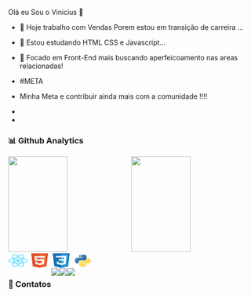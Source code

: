 Olá eu Sou o Vinicius 👋

- 🔭 Hoje trabalho com Vendas Porem estou em transição de carreira ...
- 🌱 Estou estudando HTML CSS e Javascript...
- 💬 Focado em Front-End mais buscando aperfeicoamento nas areas relacionadas!
- #META
- Minha Meta e contribuir ainda mais com a comunidade !!!!

- 
- <div style ="display:flex"><br>
 <h3>📊 Github Analytics</h3>
  <img width="49%" height="195px" src= "https://github-readme-stats.vercel.app/api?username=Vinidoddi&theme=tokyonight" /> 
  <img width="49%" height="195px" src= "https://github-readme-stats.vercel.app/api/top-langs/?username=Vinidoddi&layout=compact&theme=tokyonight"/>
  <img align="center" alt="" height="30" width="40" 
 src="https://raw.githubusercontent.com/devicons/devicon/master/icons/react/react-original.svg">
  <img align="center" alt="" height="30" width="40" src="https://raw.githubusercontent.com/devicons/devicon/master/icons/html5/html5-original.svg">
  <img align="center" alt="" height="30" width="40" src="https://raw.githubusercontent.com/devicons/devicon/master/icons/css3/css3-original.svg">
  <img align="center" alt="" height="30" width="40" src="https://raw.githubusercontent.com/devicons/devicon/master/icons/python/python-original.svg">
  
</div>

<div style ="display:flex"><br> 
  <h3>📍 Contatos</h3>
  <a href="https://instagram.com/viniehlers/" target="_blank"><img src="https://img.shields.io/badge/-Instagram-%23E4405F?style=for-the-badge&logo=instagram&logoColor=white" target="_blank"></a>
  <a href = "doddiehlers@gmail.com"><img src="https://img.shields.io/badge/-Gmail-%23333?style=for-the-badge&logo=gmail&logoColor=white" target="_blank"></a>
  <a href="https://www.linkedin.com/in/viniciusehlers" target="_blank"><img src="https://img.shields.io/badge/-LinkedIn-%230077B5?style=for-the-badge&logo=linkedin&logoColor=white" target="_blank"></a> 

</div>

